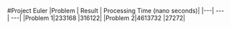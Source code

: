 #Project Euler
|Problem | Result | Processing Time (nano seconds)|
|---| ---| ---|
|Problem 1|233168    |316122|
|Problem 2|4613732   |27272|
